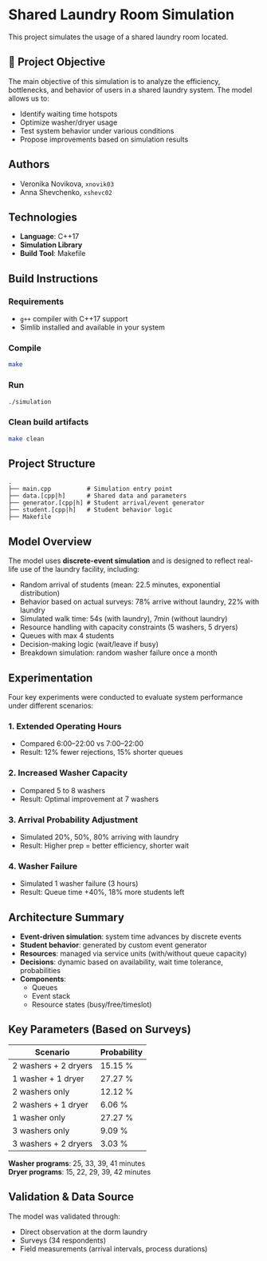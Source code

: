 # Shared Laundry Room Simulation 

This project simulates the usage of a shared laundry room located.

## 🧼 Project Objective

The main objective of this simulation is to analyze the efficiency, bottlenecks, and behavior of users in a shared laundry system. The model allows us to:
- Identify waiting time hotspots
- Optimize washer/dryer usage
- Test system behavior under various conditions
- Propose improvements based on simulation results

##  Authors

- Veronika Novikova, `xnovik03`
- Anna Shevchenko, `xshevc02`

##  Technologies

- **Language**: C++17
- **Simulation Library**
- **Build Tool**: Makefile

##  Build Instructions

### Requirements
- `g++` compiler with C++17 support
- Simlib installed and available in your system

### Compile
```bash
make
```

### Run
```bash
./simulation
```

### Clean build artifacts
```bash
make clean
```

##  Project Structure

```
.
├── main.cpp          # Simulation entry point
├── data.[cpp|h]      # Shared data and parameters
├── generator.[cpp|h] # Student arrival/event generator
├── student.[cpp|h]   # Student behavior logic
├── Makefile
```

##  Model Overview

The model uses **discrete-event simulation** and is designed to reflect real-life use of the laundry facility, including:

- Random arrival of students (mean: 22.5 minutes, exponential distribution)
- Behavior based on actual surveys: 78% arrive without laundry, 22% with laundry
- Simulated walk time: 54s (with laundry), 7min (without laundry)
- Resource handling with capacity constraints (5 washers, 5 dryers)
- Queues with max 4 students
- Decision-making logic (wait/leave if busy)
- Breakdown simulation: random washer failure once a month

##  Experimentation

Four key experiments were conducted to evaluate system performance under different scenarios:

### 1. Extended Operating Hours
- Compared 6:00–22:00 vs 7:00–22:00
- Result: 12% fewer rejections, 15% shorter queues

### 2. Increased Washer Capacity
- Compared 5 to 8 washers
- Result: Optimal improvement at 7 washers

### 3. Arrival Probability Adjustment
- Simulated 20%, 50%, 80% arriving with laundry
- Result: Higher prep = better efficiency, shorter wait

### 4. Washer Failure
- Simulated 1 washer failure (3 hours)
- Result: Queue time +40%, 18% more students left

##  Architecture Summary

- **Event-driven simulation**: system time advances by discrete events
- **Student behavior**: generated by custom event generator
- **Resources**: managed via service units (with/without queue capacity)
- **Decisions**: dynamic based on availability, wait time tolerance, probabilities
- **Components**:
  - Queues
  - Event stack
  - Resource states (busy/free/timeslot)

##  Key Parameters (Based on Surveys)

| Scenario                     | Probability |
|-----------------------------|-------------|
| 2 washers + 2 dryers        | 15.15 %     |
| 1 washer + 1 dryer          | 27.27 %     |
| 2 washers only              | 12.12 %     |
| 2 washers + 1 dryer         | 6.06  %     |
| 1 washer only               | 27.27 %     |
| 3 washers only              | 9.09  %     |
| 3 washers + 2 dryers        | 3.03  %     |

**Washer programs**: 25, 33, 39, 41 minutes  
**Dryer programs**: 15, 22, 29, 39, 42 minutes

##  Validation & Data Source

The model was validated through:
- Direct observation at the dorm laundry
- Surveys (34 respondents)
- Field measurements (arrival intervals, process durations)



